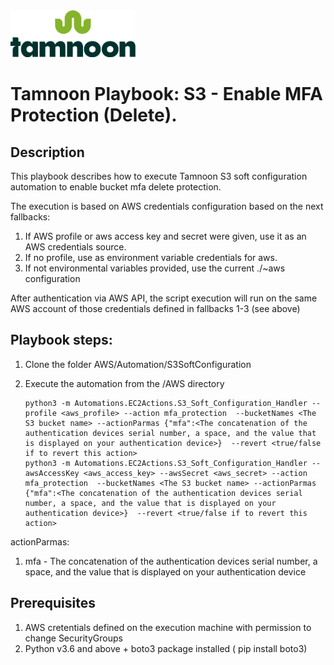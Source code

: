 
<img src="../../images/icons/Tamnoon.png" width="200"/>

# Tamnoon Playbook: S3 - Enable MFA Protection (Delete).

## Description
This playbook describes how to execute Tamnoon S3 soft configuration automation to enable bucket mfa delete protection.

The execution is based on AWS credentials configuration based on the next fallbacks:
1. If AWS profile or aws access key and secret were given, use it as an AWS credentials source.
2. If no profile, use as environment variable credentials for aws.
3. If not environmental variables provided, use the current ./~aws configuration

After authentication via AWS API, the script execution will run on the same AWS account of those credentials defined in fallbacks 1-3 (see above)

## Playbook steps:
1. Clone the folder AWS/Automation/S3SoftConfiguration
2. Execute the automation from the /AWS directory

       python3 -m Automations.EC2Actions.S3_Soft_Configuration_Handler --profile <aws_profile> --action mfa_protection  --bucketNames <The S3 bucket name> --actionParmas {"mfa":<The concatenation of the authentication devices serial number, a space, and the value that is displayed on your authentication device>}  --revert <true/false if to revert this action>
       python3 -m Automations.EC2Actions.S3_Soft_Configuration_Handler --awsAccessKey <aws_access_key> --awsSecret <aws_secret> --action mfa_protection  --bucketNames <The S3 bucket name> --actionParmas {"mfa":<The concatenation of the authentication devices serial number, a space, and the value that is displayed on your authentication device>}  --revert <true/false if to revert this action>
    
actionParmas:
1. mfa - The concatenation of the authentication devices serial number, a space, and the value that is displayed on your authentication device

   


## Prerequisites 
1. AWS cretentials defined on the execution machine with permission to change SecurityGroups
2. Python v3.6  and above + boto3 package installed ( pip install boto3)


